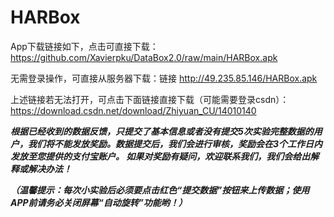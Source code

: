 # HARBox
App下载链接如下，点击可直接下载：
https://github.com/Xavierpku/DataBox2.0/raw/main/HARBox.apk

无需登录操作，可直接从服务器下载：链接 http://49.235.85.146/HARBox.apk

上述链接若无法打开，可点击下面链接直接下载（可能需要登录csdn）：
https://download.csdn.net/download/Zhiyuan_CU/14010140

***根据已经收到的数据反馈，只提交了基本信息或者没有提交5次实验完整数据的用户，我们将不能发放奖励。数据提交后，我们会进行审核，奖励会在3个工作日内发放至您提供的支付宝账户。
如果对奖励有疑问，欢迎联系我们，我们会给出解释或解决办法！***

***（温馨提示：每次小实验后必须要点击红色“提交数据”按钮来上传数据；使用APP前请务必关闭屏幕“自动旋转”功能哟！）***
